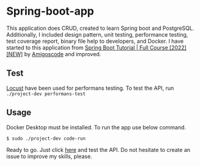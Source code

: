 # Spring-boot-app

This application does CRUD, created to learn Spring boot and PostgreSQL. Additionally, I included design pattern, unit testing, performance testing, test coverage report, binary file help to developers, and Docker. I have started to this application from [Spring Boot Tutorial | Full Course [2022] [NEW]](https://www.youtube.com/watch?v=9SGDpanrc8U&ab_channel=Amigoscode) by [Amigoscode](https://www.youtube.com/@amigoscode) and improved.

## Test
[Locust](https://github.com/locustio/locust) have been used for performans testing. To test the API, run `./project-dev performans-test`

## Usage
Docker Desktop must be installed. To run the app use below command.

```
$ sudo ./project-dev code-run
```

Ready to go. Just click [here](http://localhost:8080/swagger-ui/index.html) and test the API. Do not hesitate to create an issue to improve my skills, please.
